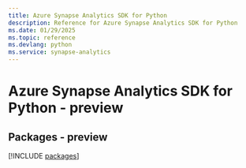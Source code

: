 ```yaml
---
title: Azure Synapse Analytics SDK for Python
description: Reference for Azure Synapse Analytics SDK for Python
ms.date: 01/29/2025
ms.topic: reference
ms.devlang: python
ms.service: synapse-analytics
---
```

# Azure Synapse Analytics SDK for Python - preview
## Packages - preview
[!INCLUDE [packages](synapse-analytics-index.md)]